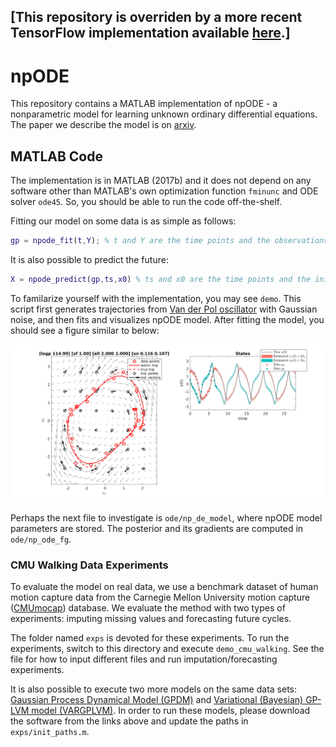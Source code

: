 ## [This repository is overriden by a more recent TensorFlow implementation available [here](https://github.com/cagatayyildiz/npde/).]

# npODE

This repository contains a MATLAB implementation of npODE - a nonparametric model for learning unknown ordinary differential equations. The paper we describe the model is on [arxiv](https://arxiv.org/abs/1803.04303).

## MATLAB Code
The implementation is in MATLAB (2017b) and it does not depend on any software other than MATLAB's own optimization function ``fminunc`` and ODE solver ``ode45``. So, you should be able to run the code off-the-shelf. 

Fitting our model on some data is as simple as follows:
```matlab
gp = npode_fit(t,Y); % t and Y are the time points and the observations
```

It is also possible to predict the future:
```matlab
X = npode_predict(gp,ts,x0) % ts and x0 are the time points and the initial value
```

To familarize yourself with the implementation, you may see ``demo``. This script first generates trajectories from [Van der Pol oscillator](https://en.wikipedia.org/wiki/Van_der_Pol_oscillator) with Gaussian noise, and then fits and visualizes npODE model. After fitting the model, you should see a figure similar to below: 

![VDP](vdp.png)

Perhaps the next file to investigate is ``ode/np_de_model``, where npODE model parameters are stored. The posterior and its gradients are computed in ``ode/np_ode_fg``.

### CMU Walking Data Experiments
To evaluate the model on real data, we use a benchmark dataset of human motion capture data from the Carnegie Mellon University motion capture ([CMUmocap](http://mocap.cs.cmu.edu/)) database. We evaluate the method with two types of experiments: imputing missing values and forecasting future cycles. 

The folder named ``exps`` is devoted for these experiments. To run the experiments, switch to this directory and execute ``demo_cmu_walking``. See the file for how to input different files and run imputation/forecasting experiments.

It is also possible to execute two more models on the same data sets: [Gaussian Process Dynamical Model (GPDM)](http://www.dgp.toronto.edu/~jmwang/gpdm/) and [Variational (Bayesian) GP-LVM model (VARGPLVM)](https://github.com/SheffieldML/vargplvm). In order to run these models, please download the software from the links above and update the paths in ``exps/init_paths.m``.
